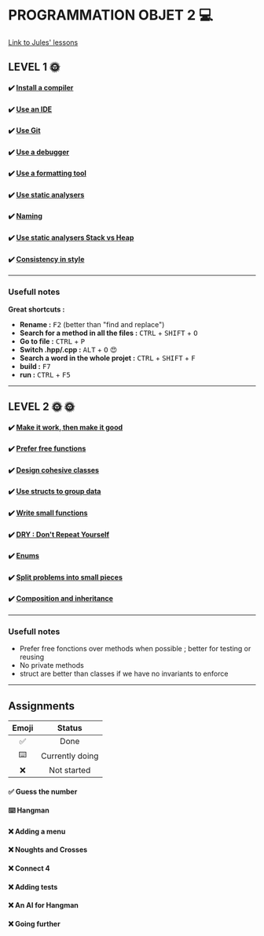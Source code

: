 # PROGRAMMATION OBJET 2 💻
[Link to Jules' lessons](https://julesfouchy.github.io/Learn--Clean-Code-With-Cpp/) 

## LEVEL 1 :sun_with_face:

#### :heavy_check_mark: [Install a compiler](https://julesfouchy.github.io/Learn--Clean-Code-With-Cpp/lessons/install-a-compiler/)

#### :heavy_check_mark: [Use an IDE](https://julesfouchy.github.io/Learn--Clean-Code-With-Cpp/lessons/ide/)

#### :heavy_check_mark: [Use Git](https://julesfouchy.github.io/Learn--Clean-Code-With-Cpp/lessons/git/) 

#### :heavy_check_mark: [Use a debugger](https://julesfouchy.github.io/Learn--Clean-Code-With-Cpp/lessons/debugger/) 

#### :heavy_check_mark: [Use a formatting tool](https://julesfouchy.github.io/Learn--Clean-Code-With-Cpp/lessons/formatting-tool/) 

#### :heavy_check_mark: [Use static analysers](https://julesfouchy.github.io/Learn--Clean-Code-With-Cpp/lessons/static-analysers/) 

#### :heavy_check_mark: [Naming](https://julesfouchy.github.io/Learn--Clean-Code-With-Cpp/lessons/naming/) 

#### :heavy_check_mark: [Use static analysers Stack vs Heap](https://julesfouchy.github.io/Learn--Clean-Code-With-Cpp/lessons/stack-vs-heap/) 

#### :heavy_check_mark: [Consistency in style](https://julesfouchy.github.io/Learn--Clean-Code-With-Cpp/lessons/consistency-in-style/) 

---

### Usefull notes

**Great shortcuts :**
- **Rename :** <kbd>F2</kbd> (better than "find and replace")
- **Search for a method in all the files :** <kbd>CTRL</kbd> + <kbd>SHIFT</kbd> + <kbd>O</kbd> 
- **Go to file :** <kbd>CTRL</kbd> + <kbd>P</kbd> 
- **Switch .hpp/.cpp :** <kbd>ALT</kbd> + <kbd>O</kbd>  :heart_eyes:
- **Search a word in the whole projet :**  <kbd>CTRL</kbd> + <kbd>SHIFT</kbd> + <kbd>F</kbd>
- **build :** <kbd>F7</kbd>
- **run :** <kbd>CTRL</kbd> + <kbd>F5</kbd>

---

## LEVEL 2 :sun_with_face: :sun_with_face:

#### :heavy_check_mark: [Make it work, then make it good](https://julesfouchy.github.io/Learn--Clean-Code-With-Cpp/lessons/make-it-work-then-make-it-good/) 

#### :heavy_check_mark: [Prefer free functions](https://julesfouchy.github.io/Learn--Clean-Code-With-Cpp/lessons/prefer-free-functions/) 

#### :heavy_check_mark: [Design cohesive classes](https://julesfouchy.github.io/Learn--Clean-Code-With-Cpp/lessons/design-cohesive-classes/)

#### :heavy_check_mark: [Use structs to group data](https://julesfouchy.github.io/Learn--Clean-Code-With-Cpp/lessons/use-structs-to-group-data/) 

#### :heavy_check_mark: [Write small functions](https://julesfouchy.github.io/Learn--Clean-Code-With-Cpp/lessons/write-small-functions/) 

#### :heavy_check_mark: [DRY : Don't Repeat Yourself](https://julesfouchy.github.io/Learn--Clean-Code-With-Cpp/lessons/dry-dont-repeat-yourself/) 

#### :heavy_check_mark: [Enums](https://julesfouchy.github.io/Learn--Clean-Code-With-Cpp/lessons/enums/) 

#### :heavy_check_mark: [Split problems into small pieces](https://julesfouchy.github.io/Learn--Clean-Code-With-Cpp/lessons/split-problems-in-small-pieces/) 

#### :heavy_check_mark: [Composition and inheritance](https://julesfouchy.github.io/Learn--Clean-Code-With-Cpp/lessons/composition-over-inheritance/) 

---

### Usefull notes
- Prefer free fonctions over methods when possible ; better for testing or reusing
- No private methods
- struct are better than classes if we have no invariants to enforce

---
## Assignments

| Emoji               | Status          |
| :-----------------: |:---------------:|
| :white_check_mark:  | Done            |
| :keyboard:          | Currently doing |
| :x:                 | Not started     |

#### :white_check_mark: Guess the number

#### :keyboard: Hangman

#### :x: Adding a menu

#### :x: Noughts and Crosses

#### :x: Connect 4

#### :x: Adding tests

#### :x: An AI for Hangman

#### :x: Going further
